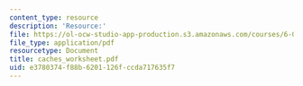 ```yaml
---
content_type: resource
description: 'Resource:'
file: https://ol-ocw-studio-app-production.s3.amazonaws.com/courses/6-004-computation-structures-spring-2017/e3780374f88b6201126fccda717635f7_caches_worksheet.pdf
file_type: application/pdf
resourcetype: Document
title: caches_worksheet.pdf
uid: e3780374-f88b-6201-126f-ccda717635f7
---
```

